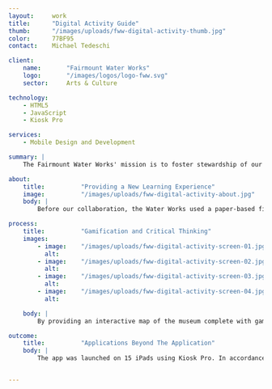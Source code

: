 ```yaml
---
layout:     work
title:      "Digital Activity Guide"
thumb:      "/images/uploads/fww-digital-activity-thumb.jpg"
color:      77BF95
contact:    Michael Tedeschi

client:
    name:       "Fairmount Water Works"
    logo:       "/images/logos/logo-fww.svg"
    sector:     Arts & Culture

technology:
    - HTML5
    - JavaScript
    - Kiosk Pro

services:
    - Mobile Design and Development

summary: |
    The Fairmount Water Works' mission is to foster stewardship of our shared water resources by encouraging informed decisions about the use of land and water. They wanted a better way to educate students on clean water stewardship, so they partnered with us to develop a series of engaging interactive games that teach students about the relationship between Philadelphians and their watershed.

about:
    title:          "Providing a New Learning Experience"
    image:          "/images/uploads/fww-digital-activity-about.jpg"
    body: |
        Before our collaboration, the Water Works used a paper-based field guide and activity book to direct middle and high school students through their exhibits and learning directives. One of the Water Works' core values is providing visitors with experiential learning opportunities, and the they saw an opportunity for a better visitor experience. We used the field guide as a starting point, creating digital versions of  the original lessons and designing new games around the Water Works' educational goals. We then assembled all the activities in an interactive app, built in HTML5 and JavaScript.

process:
    title:          "Gamification and Critical Thinking"
    images:
        - image:    "/images/uploads/fww-digital-activity-screen-01.jpg"
          alt:      
        - image:    "/images/uploads/fww-digital-activity-screen-02.jpg"
          alt:      
        - image:    "/images/uploads/fww-digital-activity-screen-03.jpg"
          alt:      
        - image:    "/images/uploads/fww-digital-activity-screen-04.jpg"
          alt:      

    body: |
        By providing an interactive map of the museum complete with games and puzzles, Fairmount Water Works can better attract the interest of students and more effectively fulfill its educational mission. The app is an interconnected game made of several mini-games, just like the multiple components which make up the watershed environment. While working at their own pace to complete the goal of filling their water droplet progress marker, students and visitors participate in crossword puzzles, spot-the-object games, and interactive quizzes. These activities not only reinforce the information presented in the museum exhibits, they also encourage users to think critically and connect the museum's lessons with their own experiences. 

outcome:
    title:          "Applications Beyond The Application"
    body: |
        The app was launched on 15 iPads using Kiosk Pro. In accordance with the Water Works' "hands on/minds on" learning approach, visitors can now interact with the museum environment in new ways. Students are more engaged with the iPads than the previous paper versions, and Fairmount Water Works is building on this work with the hopes of demonstrating increased long-term information retention and an interest in protecting our shared water resources. The app closes with a call-to-action, encouraging visitors to use their new knowledge for good by reducing pollution, recycling properly, and appreciating our water sources.


---
```


